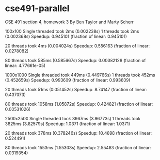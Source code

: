 cse491-parallel
===============
CSE 491 section 4, homework 3
By Ben Taylor and Marty Scherr

100x100
Single threaded took 2ms (0.002238s)
1 threads took 2ms (0.002368s)
Speedup: 0.945101    (fraction of linear: 0.945101)

20 threads took 4ms (0.004024s)
Speedup: 0.556163    (fraction of linear: 0.0278082)

80 threads took 585ms (0.585667s)
Speedup: 0.00382128    (fraction of linear: 4.77661e-05)


1000x1000
Single threaded took 449ms (0.449766s)
1 threads took 452ms (0.452659s)
Speedup: 0.993609    (fraction of linear: 0.993609)

20 threads took 51ms (0.051452s)
Speedup: 8.74147    (fraction of linear: 0.437073)

80 threads took 1058ms (1.05872s)
Speedup: 0.424821    (fraction of linear: 0.00531026)


2500x2500
Single threaded took 3967ms (3.96773s)
1 threads took 3825ms (3.82579s)
Speedup: 1.0371    (fraction of linear: 1.0371)

20 threads took 378ms (0.378246s)
Speedup: 10.4898    (fraction of linear: 0.524491)

80 threads took 1553ms (1.55303s)
Speedup: 2.55483    (fraction of linear: 0.0319354)

